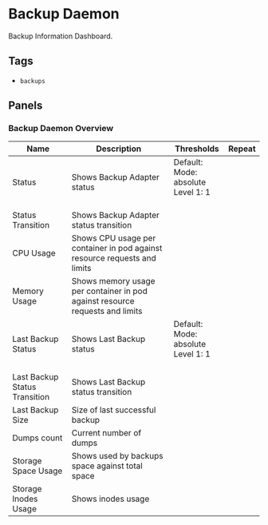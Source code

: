 # Backup Daemon

Backup Information Dashboard.

## Tags

* `backups`

## Panels

### Backup Daemon Overview

<!-- markdownlint-disable line-length -->
| Name | Description | Thresholds | Repeat |
| ---- | ----------- | ---------- | ------ |
| Status | Shows Backup Adapter status | Default:<br/>Mode: absolute<br/>Level 1: 1<br/><br/> |  |
| Status Transition | Shows Backup Adapter status transition |  |  |
| CPU Usage | Shows CPU usage per container in pod against resource requests and limits |  |  |
| Memory Usage | Shows memory usage per container in pod against resource requests and limits |  |  |
| Last Backup Status | Shows Last Backup status | Default:<br/>Mode: absolute<br/>Level 1: 1<br/><br/> |  |
| Last Backup Status Transition | Shows Last Backup status transition |  |  |
| Last Backup Size | Size of last successful backup  |  |  |
| Dumps count | Current number of dumps |  |  |
| Storage Space Usage | Shows used by backups space against total space |  |  |
| Storage Inodes Usage | Shows inodes usage |  |  |
<!-- markdownlint-enable line-length -->

